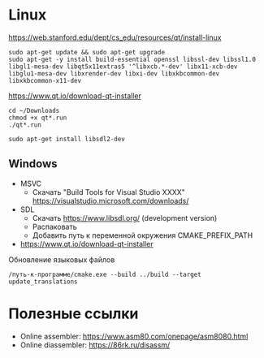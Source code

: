 # Linux

https://web.stanford.edu/dept/cs_edu/resources/qt/install-linux

~~~
sudo apt-get update && sudo apt-get upgrade
sudo apt-get -y install build-essential openssl libssl-dev libssl1.0 libgl1-mesa-dev libqt5x11extras5 '^libxcb.*-dev' libx11-xcb-dev libglu1-mesa-dev libxrender-dev libxi-dev libxkbcommon-dev libxkbcommon-x11-dev
~~~

https://www.qt.io/download-qt-installer

~~~
cd ~/Downloads
chmod +x qt*.run
./qt*.run

sudo apt-get install libsdl2-dev
~~~

## Windows

* MSVC
    * Скачать "Build Tools for Visual Studio XXXX" https://visualstudio.microsoft.com/downloads/
* SDL
    * Скачать https://www.libsdl.org/ (development version)
    * Распаковать
    * Добавить путь к переменной окружения CMAKE_PREFIX_PATH 
* https://www.qt.io/download-qt-installer

Обновление языковых файлов
~~~
/путь-к-программе/cmake.exe --build ../build --target update_translations
~~~

# Полезные ссылки

* Online assembler: https://www.asm80.com/onepage/asm8080.html
* Online diassembler: https://86rk.ru/disassm/